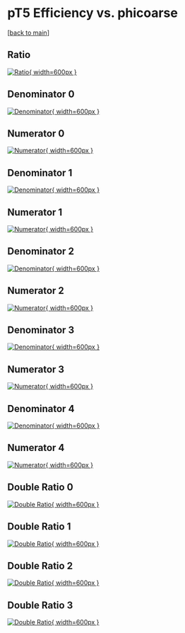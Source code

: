 # pT5 Efficiency vs. phicoarse

[[back to main](./)]



## Ratio

[![Ratio](../mtv/var/pT5_vtr_11_1_eff_phicoarse.png){ width=600px }](../mtv/var/pT5_vtr_11_1_eff_phicoarse.pdf)

## Denominator 0

[![Denominator](../mtv/den/pT5_vtr_11_1_eff_phicoarse_den0.png){ width=600px }](../mtv/den/pT5_vtr_11_1_eff_phicoarse_den0.pdf)

## Numerator 0

[![Numerator](../mtv/num/pT5_vtr_11_1_eff_phicoarse_num0.png){ width=600px }](../mtv/num/pT5_vtr_11_1_eff_phicoarse_num0.pdf)

## Denominator 1

[![Denominator](../mtv/den/pT5_vtr_11_1_eff_phicoarse_den1.png){ width=600px }](../mtv/den/pT5_vtr_11_1_eff_phicoarse_den1.pdf)

## Numerator 1

[![Numerator](../mtv/num/pT5_vtr_11_1_eff_phicoarse_num1.png){ width=600px }](../mtv/num/pT5_vtr_11_1_eff_phicoarse_num1.pdf)

## Denominator 2

[![Denominator](../mtv/den/pT5_vtr_11_1_eff_phicoarse_den2.png){ width=600px }](../mtv/den/pT5_vtr_11_1_eff_phicoarse_den2.pdf)

## Numerator 2

[![Numerator](../mtv/num/pT5_vtr_11_1_eff_phicoarse_num2.png){ width=600px }](../mtv/num/pT5_vtr_11_1_eff_phicoarse_num2.pdf)

## Denominator 3

[![Denominator](../mtv/den/pT5_vtr_11_1_eff_phicoarse_den3.png){ width=600px }](../mtv/den/pT5_vtr_11_1_eff_phicoarse_den3.pdf)

## Numerator 3

[![Numerator](../mtv/num/pT5_vtr_11_1_eff_phicoarse_num3.png){ width=600px }](../mtv/num/pT5_vtr_11_1_eff_phicoarse_num3.pdf)

## Denominator 4

[![Denominator](../mtv/den/pT5_vtr_11_1_eff_phicoarse_den4.png){ width=600px }](../mtv/den/pT5_vtr_11_1_eff_phicoarse_den4.pdf)

## Numerator 4

[![Numerator](../mtv/num/pT5_vtr_11_1_eff_phicoarse_num4.png){ width=600px }](../mtv/num/pT5_vtr_11_1_eff_phicoarse_num4.pdf)

## Double Ratio 0

[![Double Ratio](../mtv/ratio/pT5_vtr_11_1_eff_phicoarse_ratio0.png){ width=600px }](../mtv/ratio/pT5_vtr_11_1_eff_phicoarse_ratio0.pdf)

## Double Ratio 1

[![Double Ratio](../mtv/ratio/pT5_vtr_11_1_eff_phicoarse_ratio1.png){ width=600px }](../mtv/ratio/pT5_vtr_11_1_eff_phicoarse_ratio1.pdf)

## Double Ratio 2

[![Double Ratio](../mtv/ratio/pT5_vtr_11_1_eff_phicoarse_ratio2.png){ width=600px }](../mtv/ratio/pT5_vtr_11_1_eff_phicoarse_ratio2.pdf)

## Double Ratio 3

[![Double Ratio](../mtv/ratio/pT5_vtr_11_1_eff_phicoarse_ratio3.png){ width=600px }](../mtv/ratio/pT5_vtr_11_1_eff_phicoarse_ratio3.pdf)

